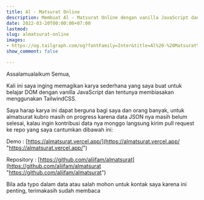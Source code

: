 ```yaml
---
title: Al - Matsurat Online
description: Membuat Al - Matsurat Online dengan vanilla JavaScript dan Tailwind
date: 2022-03-20T00:00:00+07:00
lastmod: 
slug: almatsurat-online
images:
- https://og.tailgraph.com/og?fontFamily=Inter&title=Al%20-%20Matsurat%20Online.&titleTailwind=text-gray-800%20font-bold%20text-6xl&titleFontFamily=Inter&text=Membuat%20Al%20-%20Matsurat%20Online%20dengan%20vanilla%20JavaScript%20dan%20Tailwind&textTailwind=text-gray-700%20text-2xl%20mt-4&textFontFamily=Inter&logoUrl=&logoTailwind=h-8&bgTailwind=bg-white&footer=aliif.space&footerTailwind=text-gray-600&t=1654527274278&refresh=1
show_comment: false

---
```

Assalamualaikum Semua,

Kali ini saya inging memagikan karya sederhana yang saya buat untuk belajar DOM dengan vanilla JavaScript dan tentunya membiasakan menggunakan TailwindCSS.

Saya harap karya ini dapat berguna bagi saya dan orang banyak, untuk almatsurat kubro masih on progress karena data JSON nya masih belum selesai, kalau ingin kontribusi data nya monggo langsung kirim pull request ke repo yang saya cantumkan dibawah ini:

Demo : [https://almatsurat.vercel.app/](https://almatsurat.vercel.app/ "https://almatsurat.vercel.app/")

Repository : [https://github.com/aliifam/almatsurat](https://github.com/aliifam/almatsurat "https://github.com/aliifam/almatsurat")

Bila ada typo dalam data atau salah mohon untuk kontak saya karena ini penting, terimakasih sudah membaca